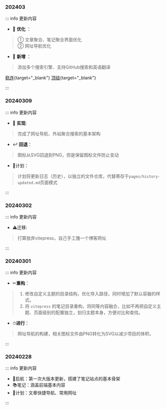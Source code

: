 
<!-- ## 2024年 -->

### 202403

::: info <Badge type='tip'>更新内容</Badge>

- 🎨 **优化** ：

> ① 文章聚合、笔记聚合界面优化  
> ② 网址导航优化

- 👏 **新增** ：

> 添加多个搜索引擎、支持GitHub搜索和英语翻译

[稳连](https://xn--9kqq77hqun.me/#/dashboard){target="_blank"} 
[顶级](https://xn--mes358a9urctx.com/#/dashboard){target="_blank"}



:::

### 20240309

::: info 更新内容

-  🎉 **实现**:

> 完成了网址导航、外站聚合搜索的基本架构

- ↩ **回退**：

> 图标从SVG回退到PNG，但是保留图标文件防止变动

- 📝计划：

> 计划将更新日志（历史），以独立的文件仓库，代替寄存于`pages/history-updated.md`页面模式


:::



### 20240302

::: info 更新内容

-  :warning:迁移:

> 打算放弃vitepress，自己手工撸一个博客网址

:::


### 20240301

::: info 更新内容

-  ✂**重构**：

> 1. 修改自定义主题的目录结构，优化导入路径，同时增加了默认容器的样式。  
> 2. 将 `vitepress` 的笔记目录重构，将同等内容融合，比如不再把自定义主题、页面级别的配置独立，划归主题本身，方便对比和查找。  


- ⏱**进行**：

> 网址导航的构建，相关图标文件由PNG转化为SVG以减少项目的体积。


:::


### 20240228

::: info 更新内容

- 🚢启航：第一次大版本更新，搭建了笔记站点的基本骨架
- 📚笔记：涵盖前端基本内容
- 📝计划：文章快捷导航、常用网址

:::
